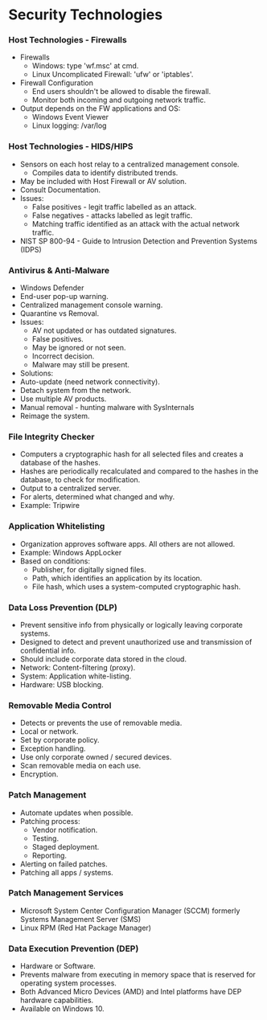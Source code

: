 # Security Technologies

### **Host Technologies - Firewalls**

* Firewalls
  * Windows: type 'wf.msc' at cmd.
  * Linux Uncomplicated Firewall: 'ufw' or 'iptables'.
* Firewall Configuration
  * End users shouldn't be allowed to disable the firewall.
  * Monitor both incoming and outgoing network traffic.
* Output depends on the FW applications and OS:
  * Windows Event Viewer
  * Linux logging: /var/log

### **Host Technologies - HIDS/HIPS**

* Sensors on each host relay to a centralized management console.
  * Compiles data to identify distributed trends.
* May be included with Host Firewall or AV solution.
* Consult Documentation.
* Issues:
  * False positives - legit traffic labelled as an attack.
  * False negatives - attacks labelled as legit traffic.
  * Matching traffic identified as an attack with the actual network traffic.
* NIST SP 800-94 - Guide to Intrusion Detection and Prevention Systems \(IDPS\)

### **Antivirus & Anti-Malware**

* Windows Defender
* End-user pop-up warning.
* Centralized management console warning.
* Quarantine vs Removal.
* Issues:
  * AV not updated or has outdated signatures.
  * False positives.
  * May be ignored or not seen.
  * Incorrect decision.
  * Malware may still be present.
*  Solutions:
  * Auto-update \(need network connectivity\).
  * Detach system from the network.
  * Use multiple AV products.
  * Manual removal - hunting malware with SysInternals
  * Reimage the system.

### **File Integrity Checker**

* Computers a cryptographic hash for all selected files and creates a database of the hashes.
* Hashes are periodically recalculated and compared to the hashes in the database, to check for modification.
* Output to a centralized server.
* For alerts, determined what changed and why.
* Example: Tripwire

### **Application Whitelisting**

* Organization approves software apps. All others are not allowed.
* Example: Windows AppLocker
* Based on conditions:
  * Publisher, for digitally signed files.
  * Path, which identifies an application by its location.
  * File hash, which uses a system-computed cryptographic hash.

### **Data Loss Prevention \(DLP\)**

* Prevent sensitive info from physically or logically leaving corporate systems.
* Designed to detect and prevent unauthorized use and transmission of confidential info.
* Should include corporate data stored in the cloud.
* Network: Content-filtering \(proxy\).
* System: Application white-listing.
* Hardware: USB blocking.

### **Removable Media Control**

* Detects or prevents the use of removable media.
* Local or network.
* Set by corporate policy.
* Exception handling.
* Use only corporate owned / secured devices.
* Scan removable media on each use.
* Encryption.

### **Patch Management**

* Automate updates when possible.
* Patching process:
  * Vendor notification.
  * Testing.
  * Staged deployment.
  * Reporting.
* Alerting on failed patches.
* Patching all apps / systems.

### **Patch Management Services**

* Microsoft System Center Configuration Manager \(SCCM\) formerly Systems Management Server \(SMS\)
* Linux RPM \(Red Hat Package Manager\)

### **Data Execution Prevention \(DEP\)**

* Hardware or Software.
* Prevents malware from executing in memory space that is reserved for operating system processes.
* Both Advanced Micro Devices \(AMD\) and Intel platforms have DEP hardware capabilities.
* Available on Windows 10.

